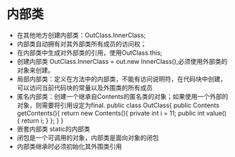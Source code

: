 # 内部类
* 在其他地方创建内部类：OutClass.InnerClass;
* 内部类自动拥有对其外部类所有成员的访问权；
* 在内部类中生成对外部类的引用，使用OutClass.this;  
* 创建内部类 OutClass.InnerClass = out.new InnerClass(),必须使用外部类的对象来创建。
* 局部内部类：定义在方法中的内部类，不能有访问说明符，在代码块中创建，
  可以访问当前代码块的常量以及外围类的所有成员
* 匿名内部类：创建一个继承自Contents的匿名类的对象；如果使用一个外部的对象，则需要将引用设定为final.
    public class OutClass{
        public Contents getContents(){
        return new Contents(){
            private int i = 11;
            public int value(){
            return i;
            }
        };
        }
    }
* 嵌套内部类 static的内部类
* 闭包是一个可调用的对象，内部类是面向对象的闭包
* 内部类继承时必须初始化其外围类引用
